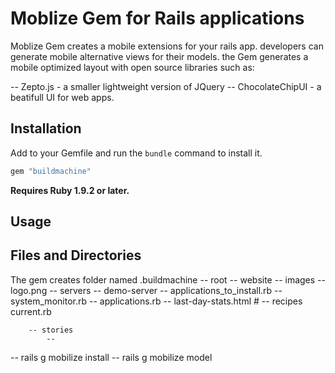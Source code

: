 # Moblize Gem for Rails applications

 Moblize Gem creates a mobile extensions for your rails app. developers can generate mobile alternative views for their models.
the Gem generates a mobile optimized layout with open source libraries such as:

  -- Zepto.js - a smaller lightweight version of JQuery
  -- ChocolateChipUI - a beatifull UI for web apps.



## Installation

Add to your Gemfile and run the `bundle` command to install it.

```ruby
gem "buildmachine"
```

**Requires Ruby 1.9.2 or later.**


## Usage


## Files and Directories
 The gem creates folder named .buildmachine
    -- root
        -- website
           -- images
               -- logo.png
        -- servers
            -- demo-server
                -- applications_to_install.rb
                -- system_monitor.rb
                -- applications.rb
                -- last-day-stats.html # 
            -- recipes
                current.rb

        -- stories
            --  
    
    


-- rails g mobilize install 
-- rails g mobilize model <ModelName>
 